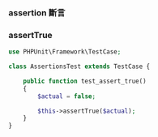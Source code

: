 ### assertion 斷言


### assertTrue

```php
use PHPUnit\Framework\TestCase;

class AssertionsTest extends TestCase {

    public function test_assert_true() 
    {
        $actual = false;

        $this->assertTrue($actual);
    }
}
```